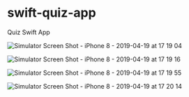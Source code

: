 # swift-quiz-app
Quiz Swift App

![Simulator Screen Shot - iPhone 8 - 2019-04-19 at 17 19 04](https://user-images.githubusercontent.com/39272194/56442747-3abda880-62c8-11e9-8bd5-f4449e731019.png)


![Simulator Screen Shot - iPhone 8 - 2019-04-19 at 17 19 16](https://user-images.githubusercontent.com/39272194/56442750-3c876c00-62c8-11e9-88a4-2ad5b96b0cc5.png)


![Simulator Screen Shot - iPhone 8 - 2019-04-19 at 17 19 55](https://user-images.githubusercontent.com/39272194/56442758-40b38980-62c8-11e9-8c90-b3e066c29b64.png)


![Simulator Screen Shot - iPhone 8 - 2019-04-19 at 17 20 14](https://user-images.githubusercontent.com/39272194/56442763-44dfa700-62c8-11e9-97d7-ddb47f90298d.png)
